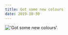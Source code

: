 ```yaml
---
title: Got some new colours
date: 2019-10-30
---
```


!['Got some new colours'](/90Gotsomenewcolours9.jpg)

